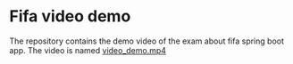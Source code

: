 # Fifa video demo

The repository contains the demo video of the exam about fifa spring boot app.
The video is named [video_demo.mp4](video_demo.mp4)
